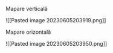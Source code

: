 Mapare verticală

![[Pasted image 20230605203919.png]]

Mapare orizontală

![[Pasted image 20230605203950.png]]